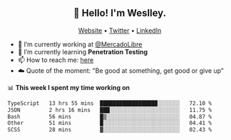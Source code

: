 <h2 align="center">👋 Hello! I'm Weslley.</h2>
<p align="center">
  <a href="http://weslleyneri.com.br">Website</a> •
  <a href="https://twitter.com/Weslley_Neri">Twitter</a> •
  <a href="https://www.linkedin.com/in/weslley-neri-3658908b">LinkedIn</a>
</p>


- 🔭 I’m currently working at [@MercadoLibre](https://github.com/mercadolibre)
- 🌱 I’m currently learning **Penetration Testing**
- 📫 How to reach me: [here](mailto:weslley39@gmail.com)
- ☁️ Quote of the moment: "Be good at something, get good or give up"

📊 **This week I spent my time working on**
<!--START_SECTION:waka-->

```txt
TypeScript   13 hrs 55 mins  ██████████████████░░░░░░░   72.10 %
JSON         2 hrs 16 mins   ███░░░░░░░░░░░░░░░░░░░░░░   11.75 %
Bash         56 mins         █▒░░░░░░░░░░░░░░░░░░░░░░░   04.87 %
Other        51 mins         █░░░░░░░░░░░░░░░░░░░░░░░░   04.41 %
SCSS         28 mins         ▓░░░░░░░░░░░░░░░░░░░░░░░░   02.43 %
```

<!--END_SECTION:waka-->

<!-- Inspired by https://github.com/gruselhaus/gruselhaus -->